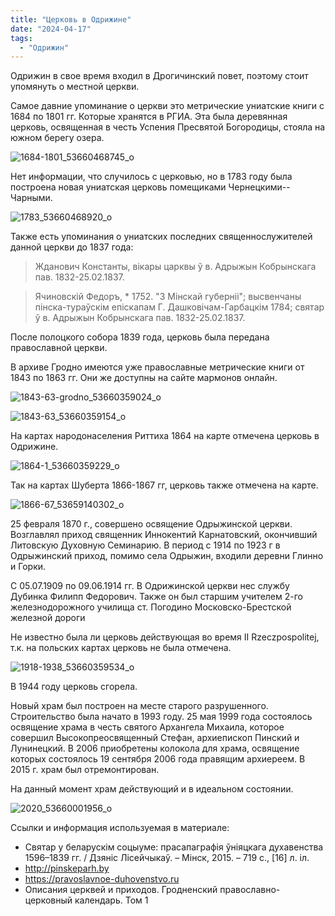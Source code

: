 ```yaml
---
title: "Церковь в Одрижине"
date: "2024-04-17"
tags: 
  - "Одрижин"
---
```


Одрижин в свое время входил в Дрогичинский повет, поэтому стоит упомянуть о местной церкви.

Самое давние упоминание о церкви это метрические униатские книги с 1684 по 1801 гг. Которые хранятся в РГИА. Эта была деревянная церковь, освященная в честь Успения Пресвятой Богородицы, стояла на южном берегу озера.

![1684-1801_53660468745_o](https://github.com/escfrpls/drochiczynpoleski/assets/125834172/3198b364-14f0-4770-bfc9-1ca625ea6e18)

Нет информации, что случилось с церковью, но в 1783 году была построена новая униатская церковь помещиками Чернецкими--Чарными.

![1783_53660468920_o](https://github.com/escfrpls/drochiczynpoleski/assets/125834172/461ca2a5-f532-469e-990e-6d654b9de3c4)

Также есть упоминания о униатских последних священнослужителей данной церкви до 1837 года:

> Жданович Константы, вiкары царквы ў в. Адрыжын Кобрынскага пав. 1832-25.02.1837.

> Ячиновскiй Федоръ, \* 1752. "З Мiнскай губернii"; высвенчаны пiнска-тураўскiм епiскапам Г. Дашковiчам-Гарбацкiм 1784; святар ў в. Адрыжын Кобрынскага пав. 1832-25.02.1837.

После полоцкого собора 1839 года, церковь была передана православной церкви.

В архиве Гродно имеются уже православные метрические книги от 1843 по 1863 гг. Они же доступны на сайте мармонов онлайн.

![1843-63-grodno_53660359024_o](https://github.com/escfrpls/drochiczynpoleski/assets/125834172/2ee8d33e-9a17-432f-9630-aec449f45794)

![1843-63_53660359154_o](https://github.com/escfrpls/drochiczynpoleski/assets/125834172/a696dda1-46dc-402a-8e04-fb4d3d3a426a)

На картах народонаселения Риттиха 1864 на карте отмечена церковь в Одрижине.

![1864-1_53660359229_o](https://github.com/escfrpls/drochiczynpoleski/assets/125834172/b81a800e-af72-4496-b0d2-de7607344fbc)

Так на картах Шуберта 1866-1867 гг, церковь также отмечена на карте.

![1866-67_53659140302_o](https://github.com/escfrpls/drochiczynpoleski/assets/125834172/01717d93-06c7-474c-8458-2a5396481a06)

25 февраля 1870 г., совершено освящение Одрыжинской церкви. Возглавлял приход священник Иннокентий Карнатовский, окончивший Литовскую Духовную Семинарию. В период с 1914 по 1923 г в Одрыжинский приход, помимо села Одрыжин, входили деревни Глинно и Горки.

С 05.07.1909 по 09.06.1914 гг. В Одрижинской церкви нес службу Дубинка Филипп Федорович. Также он был старшим учителем 2-го железнодорожного училища ст. Погодино Московско-Брестской железной дороги

Не известно была ли церковь действующая во время II Rzeczpospolitej, т.к. на польских картах церковь не была отмечена.

![1918-1938_53660359534_o](https://github.com/escfrpls/drochiczynpoleski/assets/125834172/9d51ae75-a55a-4c30-9291-50507ba6a79b)

В 1944 году церковь сгорела.

Новый храм был построен на месте старого разрушенного. Строительство была начато в 1993 году. 25 мая 1999 года состоялось освящение храма в честь святого Архангела Михаила, которое совершил Высокопреосвященный Стефан, архиепископ Пинский и Лунинецкий. В 2006 приобретены колокола для храма, освящение которых состоялось 19 сентября 2006 года правящим архиереем. В 2015 г. храм был отремонтирован.

На данный момент храм действующий и в идеальном состоянии.

![2020_53660001956_o](https://github.com/escfrpls/drochiczynpoleski/assets/125834172/87264eee-3dcf-43d1-8829-b75fd16e0fc7)

Ссылки и информация используемая в материале:

- Святар у беларускім соцыуме: прасапаграфія ўніяцкага духавенства 1596–1839 гг. / Дзяніс Лісейчыкаў. – Мінск, 2015. – 719 с., \[16\] л. іл.
- http://pinskeparh.by
- https://pravoslavnoe-duhovenstvo.ru
- Описания церквей и приходов. Гродненский православно-церковный календарь. Том 1
